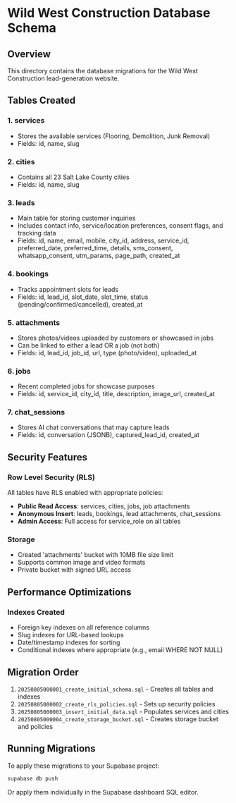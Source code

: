 # Wild West Construction Database Schema

## Overview

This directory contains the database migrations for the Wild West Construction lead-generation website.

## Tables Created

### 1. **services**

- Stores the available services (Flooring, Demolition, Junk Removal)
- Fields: id, name, slug

### 2. **cities**

- Contains all 23 Salt Lake County cities
- Fields: id, name, slug

### 3. **leads**

- Main table for storing customer inquiries
- Includes contact info, service/location preferences, consent flags, and tracking data
- Fields: id, name, email, mobile, city_id, address, service_id, preferred_date, preferred_time, details, sms_consent, whatsapp_consent, utm_params, page_path, created_at

### 4. **bookings**

- Tracks appointment slots for leads
- Fields: id, lead_id, slot_date, slot_time, status (pending/confirmed/cancelled), created_at

### 5. **attachments**

- Stores photos/videos uploaded by customers or showcased in jobs
- Can be linked to either a lead OR a job (not both)
- Fields: id, lead_id, job_id, url, type (photo/video), uploaded_at

### 6. **jobs**

- Recent completed jobs for showcase purposes
- Fields: id, service_id, city_id, title, description, image_url, created_at

### 7. **chat_sessions**

- Stores AI chat conversations that may capture leads
- Fields: id, conversation (JSONB), captured_lead_id, created_at

## Security Features

### Row Level Security (RLS)

All tables have RLS enabled with appropriate policies:

- **Public Read Access**: services, cities, jobs, job attachments
- **Anonymous Insert**: leads, bookings, lead attachments, chat_sessions
- **Admin Access**: Full access for service_role on all tables

### Storage

- Created 'attachments' bucket with 10MB file size limit
- Supports common image and video formats
- Private bucket with signed URL access

## Performance Optimizations

### Indexes Created

- Foreign key indexes on all reference columns
- Slug indexes for URL-based lookups
- Date/timestamp indexes for sorting
- Conditional indexes where appropriate (e.g., email WHERE NOT NULL)

## Migration Order

1. `20250805000001_create_initial_schema.sql` - Creates all tables and indexes
2. `20250805000002_create_rls_policies.sql` - Sets up security policies
3. `20250805000003_insert_initial_data.sql` - Populates services and cities
4. `20250805000004_create_storage_bucket.sql` - Creates storage bucket and policies

## Running Migrations

To apply these migrations to your Supabase project:

```bash
supabase db push
```

Or apply them individually in the Supabase dashboard SQL editor.
